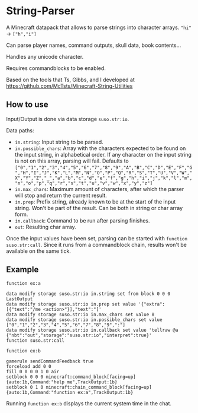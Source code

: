 # String-Parser
A Minecraft datapack that allows to parse strings into character arrays. `"hi"` → `["h","i"]`

Can parse player names, command outputs, skull data, book contents...

Handles any unicode character.

Requires commandblocks to be enabled.

Based on the tools that Ts, Gibbs, and I developed at https://github.com/McTsts/Minecraft-String-Utilities

## How to use
Input/Output is done via data storage `suso.str:io`.

Data paths:
- `in.string`: Input string to be parsed.
- `in.possible_chars`: Array with the characters expected to be found on the input string, in alphabetical order. If any character on the input string is not on this array, parsing will fail. Defaults to `["0","1","2","3","4","5","6","7","8","9","A","B","C","D","E","F","G","H","I","J","K","L","M","N","O","P","Q","R","S","T","U","V","W","X","Y","Z","_","a","b","c","d","e","f","g","h","i","j","k","l","m","n","o","p","q","r","s","t","u","v","w","x","y","z"]`
- `in.max_chars`: Maximum amount of characters, after which the parser will stop and return the current result.
- `in.prep`: Prefix string, already known to be at the start of the input string. Won't be part of the result. Can be both in string or char array form.
- `in.callback`: Command to be run after parsing finishes.
- `out`: Resulting char array.

Once the input values have been set, parsing can be started with `function suso.str:call`. Since it runs from a commandblock chain, results won't be available on the same tick.

## Example
`function ex:a`
```mcfunction
data modify storage suso.str:io in.string set from block 0 0 0 LastOutput
data modify storage suso.str:io in.prep set value '{"extra":[{"text":"/me <action>"}],"text":"['
data modify storage suso.str:io in.max_chars set value 8
data modify storage suso.str:io in.possible_chars set value ["0","1","2","3","4","5","6","7","8","9",":"]
data modify storage suso.str:io in.callback set value 'tellraw @a {"nbt":"out","storage":"suso.str:io","interpret":true}'
function suso.str:call
```
`function ex:b`
```mcfunction
gamerule sendCommandFeedback true
forceload add 0 0
fill 0 0 0 0 1 0 air
setblock 0 0 0 minecraft:command_block[facing=up]{auto:1b,Command:"help me",TrackOutput:1b}
setblock 0 1 0 minecraft:chain_command_block[facing=up]{auto:1b,Command:"function ex:a",TrackOutput:1b}
```
Running `function ex:b` displays the current system time in the chat.
